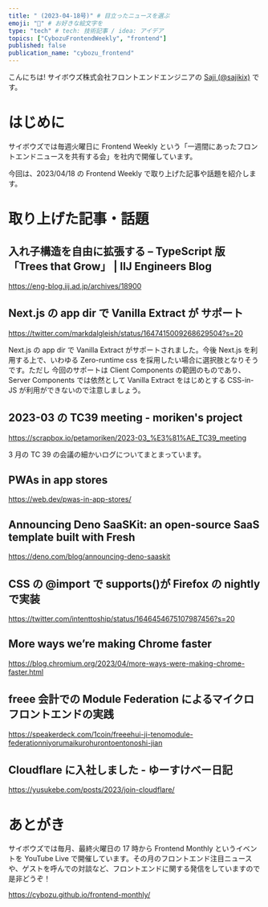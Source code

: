 ```yaml
---
title: " (2023-04-18号)" # 目立ったニュースを選ぶ
emoji: "🔔" # お好きな絵文字を
type: "tech" # tech: 技術記事 / idea: アイデア
topics: ["CybozuFrontendWeekly", "frontend"]
published: false
publication_name: "cybozu_frontend"
---
```


こんにちは! サイボウズ株式会社フロントエンドエンジニアの [Saji (@sajikix)](https://twitter.com/sajikix) です。

# はじめに

サイボウズでは毎週火曜日に Frontend Weekly という「一週間にあったフロントエンドニュースを共有する会」を社内で開催しています。

今回は、2023/04/18 の Frontend Weekly で取り上げた記事や話題を紹介します。

# 取り上げた記事・話題

## 入れ子構造を自由に拡張する – TypeScript 版「Trees that Grow」 | IIJ Engineers Blog

https://eng-blog.iij.ad.jp/archives/18900

## Next.js の app dir で Vanilla Extract が サポート

https://twitter.com/markdalgleish/status/1647415009268629504?s=20

Next.js の app dir で Vanilla Extract がサポートされました。今後 Next.js を利用する上で、いわゆる Zero-runtime css を採用したい場合に選択肢となりそうです。ただし 今回のサポートは Client Components の範囲のものであり、Server Components では依然として Vanilla Extract をはじめとする CSS-in-JS が利用ができないので注意しましょう。

## 2023-03 の TC39 meeting - moriken's project

https://scrapbox.io/petamoriken/2023-03_%E3%81%AE_TC39_meeting

3 月の TC 39 の会議の細かいログについてまとまっています。

## PWAs in app stores

https://web.dev/pwas-in-app-stores/

## Announcing Deno SaaSKit: an open-source SaaS template built with Fresh

https://deno.com/blog/announcing-deno-saaskit

## CSS の @import で supports()が Firefox の nightly で実装

https://twitter.com/intenttoship/status/1646454675107987456?s=20

## More ways we’re making Chrome faster

https://blog.chromium.org/2023/04/more-ways-were-making-chrome-faster.html

## freee 会計での Module Federation によるマイクロフロントエンドの実践

https://speakerdeck.com/1coin/freeehui-ji-tenomodule-federationniyorumaikurohurontoentonoshi-jian

## Cloudflare に入社しました - ゆーすけべー日記

https://yusukebe.com/posts/2023/join-cloudflare/

# あとがき

サイボウズでは毎月、最終火曜日の 17 時から Frontend Monthly というイベントを YouTube Live で開催しています。その月のフロントエンド注目ニュースや、ゲストを呼んでの対談など、フロントエンドに関する発信をしていますので是非どうぞ！

https://cybozu.github.io/frontend-monthly/
